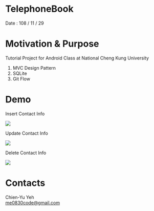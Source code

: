 # TelephoneBook
Date : 108 / 11 / 29

# Motivation & Purpose

Tutorial Project for Android Class at National Cheng Kung University

1. MVC Design Pattern
2. SQLite
3. Git Flow

# Demo
Insert Contact Info

![](http://i.imgur.com/u8NMPev.gif)

Update Contact Info

![](http://i.imgur.com/CI1pUnB.gif)

Delete Contact Info

![](http://i.imgur.com/skqqsFm.gif)

# Contacts
Chien-Yu Yeh
<br>me0830code@gmail.com
